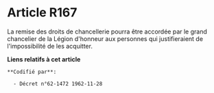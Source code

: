 # Article R167

La remise des droits de chancellerie pourra être accordée par le grand chancelier de la Légion d'honneur aux personnes qui
justifieraient de l'impossibilité de les acquitter.

**Liens relatifs à cet article**

	**Codifié par**:

	  - Décret n°62-1472 1962-11-28
